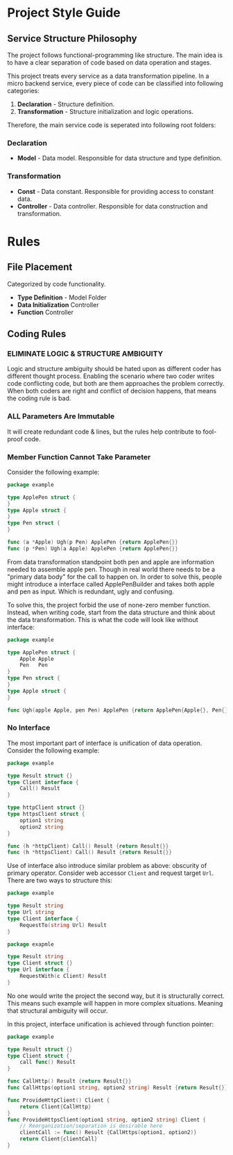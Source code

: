 # Project Style Guide

## Service Structure Philosophy
The project follows functional-programming like structure.
The main idea is to have a clear separation of code based on data operation and stages.

This project treats every service as a data transformation pipeline.
In a micro backend service, every piece of code can be classified into following categories:
1. **Declaration** - Structure definition.
2. **Transformation** - Structure initialization and logic operations.

Therefore, the main service code is seperated into following root folders:
### Declaration
- **Model** - Data model. Responsible for data structure and type definition.
### Transformation
- **Const** - Data constant. Responsible for providing access to constant data.
- **Controller** - Data controller. Responsible for data construction and transformation.

# Rules
## File Placement
Categorized by code functionality.
- **Type Definition** - Model Folder
- **Data Initialization** Controller
- **Function** Controller
## Coding Rules
### ELIMINATE LOGIC & STRUCTURE AMBIGUITY
Logic and structure ambiguity should be hated upon as different coder has different thought process.
Enabling the scenario where two coder writes code conflicting code, but both are them approaches the problem correctly.
When both coders are right and conflict of decision happens, that means the coding rule is bad.
### ALL Parameters Are Immutable
It will create redundant code & lines, but the rules help contribute to fool-proof code.
### Member Function Cannot Take Parameter

Consider the following example:
```go
package example

type ApplePen struct {
}
type Apple struct {
}
type Pen struct {
}

func (a *Apple) Ugh(p Pen) ApplePen {return ApplePen{}}
func (p *Pen) Ugh(a Apple) ApplePen {return ApplePen{}}
```
From data transformation standpoint both pen and apple are information needed to assemble apple pen.
Though in real world there needs to be a "primary data body" for the call to happen on.
In order to solve this, people might introduce a interface called ApplePenBuilder and takes both apple and pen as input.
Which is redundant, ugly and confusing.

To solve this, the project forbid the use of none-zero member function.
Instead, when writing code, start from the data structure and think about the data transformation.
This is what the code will look like without interface:

```go
package example

type ApplePen struct {
    Apple Apple
    Pen   Pen
}
type Pen struct {
}
type Apple struct {
}

func Ugh(apple Apple, pen Pen) ApplePen {return ApplePen{Apple{}, Pen{}}}
```

### No Interface

The most important part of interface is unification of data operation.
Consider the following example:
```go
package example

type Result struct {}
type Client interface {
	Call() Result
}

type httpClient struct {}
type httpsClient struct {
	option1 string
	option2 string
}

func (h *httpClient) Call() Result {return Result{}}
func (h *httpsClient) Call() Result {return Result{}}
```

Use of interface also introduce similar problem as above: obscurity of primary operator.
Consider web accessor `Client` and request target `Url`. There are two ways to structure this:
```go
package example

type Result string
type Url string
type Client interface {
	RequestTo(string Url) Result
}
```

```go
package exapmle

type Result string
type Client struct {}
type Url interface {
	RequestWith(c Client) Result
}
```
No one would write the project the second way, but it is structurally correct.
This means such example will happen in more complex situations.
Meaning that structural ambiguity will occur.

In this project, interface unification is achieved through function pointer:

```go
package example

type Result struct {}
type Client struct {
	call func() Result
}

func CallHttp() Result {return Result{}}
func CallHttps(option1 string, option2 string) Result {return Result{}}

func ProvideHttpClient() Client {
	return Client{CallHttp}
}
func ProvideHttpsClient(option1 string, option2 string) Client {
	// Reorganization/separation is desirable here
	clientCall := func() Result {CallHttps(option1, option2)}
	return Client{clientCall}
}
```
